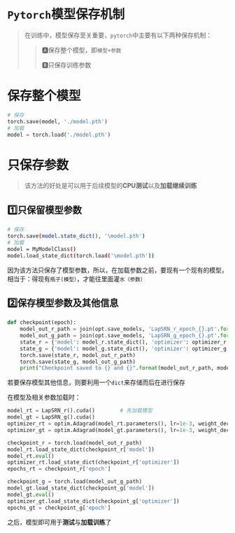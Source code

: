 #  `Pytorch`模型保存机制

> 在训练中，模型保存至关重要，`pytorch`中主要有以下两种保存机制：
>
> > 🅰保存整个模型，即`模型+参数`
> >
> > 🅱只保存训练参数

# 保存整个模型

```python
# 保存
torch.save(model, './model.pth')
# 加载
model = torch.load('./model.pth')
```

# 只保存参数

> 该方法的好处是可以用于后续模型的**CPU测试**以及**加载继续训练**

## 1️⃣只保留模型参数

```bash
# 保存
torch.save(model.state_dict(), '\model.pth')
# 加载
model = MyModelClass()  
model.load_state_dict(torch.load('\model.pth'))
```

因为该方法只保存了模型参数，所以，在加载参数之前，要现有一个现有的模型，相当于：得现有`瓶子(模型）`，才能往里面灌`水（参数）`

## 2️⃣保存模型参数及其他信息

```python
def checkpoint(epoch):
    model_out_r_path = join(opt.save_models, 'LapSRN_r_epoch_{}.pt'.format(epoch))
    model_out_g_path = join(opt.save_models, 'LapSRN_g_epoch_{}.pt'.format(epoch))
    state_r = {'model': model_r.state_dict(), 'optimizer': optimizer_r.state_dict(), 'epoch':epoch, 'lr':lr_r}
    state_g = {'model': model_g.state_dict(), 'optimizer': optimizer_g.state_dict(), 'epoch':epoch, 'lr':lr_g}
    torch.save(state_r, model_out_r_path)
    torch.save(state_g, model_out_g_path)
    print("Checkpoint saved to {} and {}".format(model_out_r_path, model_out_g_path))
```

若要保存模型其他信息，则要利用一个`dict`来存储而后在进行保存

在模型及相关参数加载时：

```python
model_rt = LapSRN_r().cuda()		# 先加载模型
model_gt = LapSRN_g().cuda()
optimizer_rt = optim.Adagrad(model_rt.parameters(), lr=1e-3, weight_decay=1e-5)# 加载优化器
optimizer_gt = optim.Adagrad(model_gt.parameters(), lr=1e-3, weight_decay=1e-5)

checkpoint_r = torch.load(model_out_r_path)
model_rt.load_state_dict(checkpoint_r['model'])
model_rt.eval()
optimizer_rt.load_state_dict(checkpoint_r['optimizer'])
epochs_rt = checkpoint_r['epoch']

checkpoint_g = torch.load(model_out_g_path)
model_gt.load_state_dict(checkpoint_g['model'])
model_gt.eval()
optimizer_gt.load_state_dict(checkpoint_g['optimizer'])
epochs_gt = checkpoint_g['epoch']
```

之后，模型即可用于**测试**与**加载训练**了